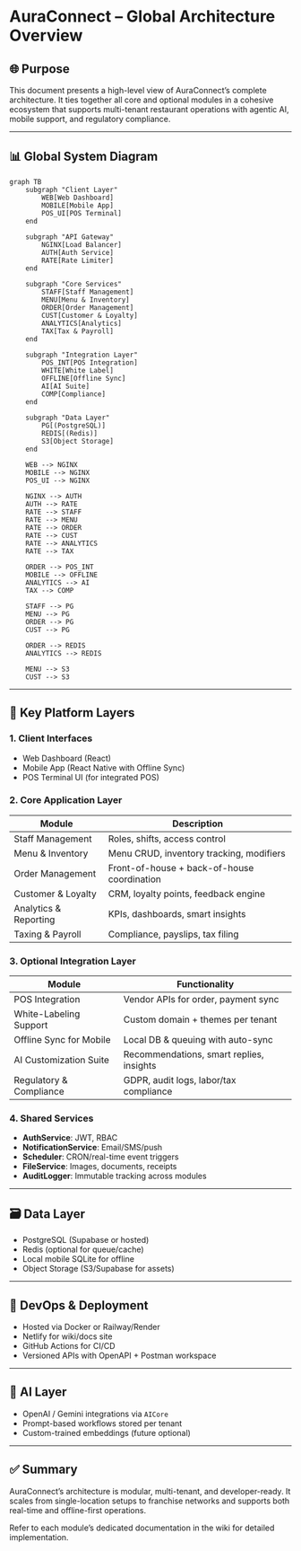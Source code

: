 # AuraConnect – Global Architecture Overview

## 🌐 Purpose
This document presents a high-level view of AuraConnect’s complete architecture. It ties together all core and optional modules in a cohesive ecosystem that supports multi-tenant restaurant operations with agentic AI, mobile support, and regulatory compliance.

---

## 📊 Global System Diagram

```mermaid
graph TB
    subgraph "Client Layer"
        WEB[Web Dashboard]
        MOBILE[Mobile App]
        POS_UI[POS Terminal]
    end
    
    subgraph "API Gateway"
        NGINX[Load Balancer]
        AUTH[Auth Service]
        RATE[Rate Limiter]
    end
    
    subgraph "Core Services"
        STAFF[Staff Management]
        MENU[Menu & Inventory]
        ORDER[Order Management]
        CUST[Customer & Loyalty]
        ANALYTICS[Analytics]
        TAX[Tax & Payroll]
    end
    
    subgraph "Integration Layer"
        POS_INT[POS Integration]
        WHITE[White Label]
        OFFLINE[Offline Sync]
        AI[AI Suite]
        COMP[Compliance]
    end
    
    subgraph "Data Layer"
        PG[(PostgreSQL)]
        REDIS[(Redis)]
        S3[Object Storage]
    end
    
    WEB --> NGINX
    MOBILE --> NGINX
    POS_UI --> NGINX
    
    NGINX --> AUTH
    AUTH --> RATE
    RATE --> STAFF
    RATE --> MENU
    RATE --> ORDER
    RATE --> CUST
    RATE --> ANALYTICS
    RATE --> TAX
    
    ORDER --> POS_INT
    MOBILE --> OFFLINE
    ANALYTICS --> AI
    TAX --> COMP
    
    STAFF --> PG
    MENU --> PG
    ORDER --> PG
    CUST --> PG
    
    ORDER --> REDIS
    ANALYTICS --> REDIS
    
    MENU --> S3
    CUST --> S3
```

---

## 🧩 Key Platform Layers

### 1. **Client Interfaces**
- Web Dashboard (React)
- Mobile App (React Native with Offline Sync)
- POS Terminal UI (for integrated POS)

### 2. **Core Application Layer**
| Module                | Description |
|----------------------|-------------|
| Staff Management     | Roles, shifts, access control |
| Menu & Inventory     | Menu CRUD, inventory tracking, modifiers |
| Order Management     | Front-of-house + back-of-house coordination |
| Customer & Loyalty   | CRM, loyalty points, feedback engine |
| Analytics & Reporting| KPIs, dashboards, smart insights |
| Taxing & Payroll     | Compliance, payslips, tax filing |

### 3. **Optional Integration Layer**
| Module                     | Functionality |
|---------------------------|---------------|
| POS Integration           | Vendor APIs for order, payment sync |
| White-Labeling Support    | Custom domain + themes per tenant |
| Offline Sync for Mobile   | Local DB & queuing with auto-sync |
| AI Customization Suite    | Recommendations, smart replies, insights |
| Regulatory & Compliance   | GDPR, audit logs, labor/tax compliance |

### 4. **Shared Services**
- **AuthService**: JWT, RBAC
- **NotificationService**: Email/SMS/push
- **Scheduler**: CRON/real-time event triggers
- **FileService**: Images, documents, receipts
- **AuditLogger**: Immutable tracking across modules

---

## 🗃️ Data Layer
- PostgreSQL (Supabase or hosted)
- Redis (optional for queue/cache)
- Local mobile SQLite for offline
- Object Storage (S3/Supabase for assets)

---

## 🔄 DevOps & Deployment
- Hosted via Docker or Railway/Render
- Netlify for wiki/docs site
- GitHub Actions for CI/CD
- Versioned APIs with OpenAPI + Postman workspace

---

## 🤖 AI Layer
- OpenAI / Gemini integrations via `AICore`
- Prompt-based workflows stored per tenant
- Custom-trained embeddings (future optional)

---

## ✅ Summary
AuraConnect’s architecture is modular, multi-tenant, and developer-ready. It scales from single-location setups to franchise networks and supports both real-time and offline-first operations.

Refer to each module’s dedicated documentation in the wiki for detailed implementation.

